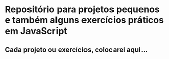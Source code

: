 # Repositório para projetos pequenos e também alguns exercícios práticos em JavaScript

## Cada projeto ou exercícios, colocarei aqui...